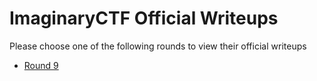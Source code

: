 # ImaginaryCTF Official Writeups

Please choose one of the following rounds to view their official writeups

- [Round 9](Round%209)
